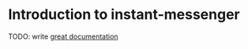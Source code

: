# Introduction to instant-messenger

TODO: write [great documentation](http://jacobian.org/writing/what-to-write/)
